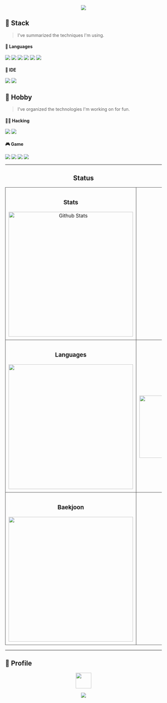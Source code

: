 <div align="center">
  <img src="https://capsule-render.vercel.app/api?type=waving&color=BDBDC8&height=180&text=Jayoung%20Park&fontAlign=50&fontAlignY=20&fontSize=40&desc=/*Game%20Developer*/&descAlignY=45&descAlign=50&theme=radical=FFFFF"/>
</div>

## 🥇 Stack
> I've summarized the techniques I'm using.

#### 🎯 Languages
<p>
  <img src="https://img.shields.io/badge/C%2B%2B-00599C?style=for-the-badge&logo=c%2B%2B&logoColor=white"/>
  <img src="https://img.shields.io/badge/C%23-239120?style=for-the-badge&logo=c-sharp&logoColor=white"/>
  <img src="https://img.shields.io/badge/C-00599C?style=for-the-badge&logo=c&logoColor=white"/>
  <img src="https://img.shields.io/badge/Java-ED8B00?style=for-the-badge&logo=openjdk&logoColor=white"/>
  <img src="https://img.shields.io/badge/Python-14354C?style=for-the-badge&logo=python&logoColor=white"/>
  <img src="https://img.shields.io/badge/JavaScript-F7DF1E?style=for-the-badge&logo=JavaScript&logoColor=white"/>
</p>

#### 🚀 IDE
<p>
  <img src="https://img.shields.io/badge/unrealengine-%23313131.svg?style=for-the-badge&logo=unrealengine&logoColor=white"/>
  <img src="https://img.shields.io/badge/Unity-100000?style=for-the-badge&logo=unity&logoColor=white"/>
</p>

## 🎰 Hobby
> I've organized the technologies I'm working on for fun.

#### 🧑‍💻 Hacking
<p>
  <img src="https://img.shields.io/badge/Kali_Linux-557C94?style=for-the-badge&logo=kali-linux&logoColor=white"/>
  <img src="https://img.shields.io/badge/VMware-607078?style=for-the-badge&logo=vmware&logoColor=white"/>
</p>

#### 🎮 Game
<p>
  <img src="https://img.shields.io/badge/Riot_Games-D32936?style=for-the-badge&logo=riot-games&logoColor=white"/>
  <img src="https://img.shields.io/badge/Steam-000000?style=for-the-badge&logo=steam&logoColor=white"/>
  <img src="https://img.shields.io/badge/PlayStation-003791?style=for-the-badge&logo=playstation&logoColor=white"/>
  <img src="https://img.shields.io/badge/Epic%20Games-313131?style=for-the-badge&logo=Epic%20Games&logoColor=white"/>
</p>

---

<h2 align="center">Status</h2>

<table align="center">
  <tr>
    <td align="center" width="50%" style="border: 1px solid #444; padding: 10px;">
      <h3>Stats</h3>
      <img src="https://github-readme-stats.vercel.app/api?username=jay-p08&show_icons=true&bg_color=00000000&title_color=ffffff&text_color=ffffff" width="400px" alt="Github Stats" />
    </td>
    <td align="center" width="50%" style="border: 1px solid #444; padding: 10px;">
      <h3>Streak</h3>
      <a href="https://git.io/streak-stats">
        <img src="https://streak-stats.demolab.com/?user=jay-p08&theme=dark-smoky&short_numbers=true" alt="Github Streak" />
      </a>
    </td>
  </tr>
  <tr>
    <td align="center" width="50%" style="border: 1px solid #444; padding: 10px;">
      <h3>Languages</h3>
      <img src="https://github-readme-stats.vercel.app/api/top-langs/?username=jay-p08&layout=compact&bg_color=00000000&title_color=ffffff&text_color=ffffff" width="400px" />
    </td>
    <td align="center" width="50%" style="border: 1px solid #444; padding: 10px;">
      <h3>GitFarm</h3>
      <a href="https://www.gitanimals.org/en_US?utm_medium=image&utm_source=parkjay0709&utm_content=farm">
        <img src="https://render.gitanimals.org/farms/jay-p08" width="400px" height="200px"/>
      </a>
    </td>
  </tr>
  <tr>
    <td align="center" width="50%" style="border: 1px solid #444; padding: 10px;">
      <h3>Baekjoon</h3>
      <a href="https://solved.ac/100_sulhwa">
        <img src="http://mazassumnida.wtf/api/v2/generate_badge?boj=100_sulhwa" width="400px" />
      </a>
    </td>
    <td align="center" width="50%" style="border: 1px solid #444; padding: 10px;">
<!--       <p>
        <a href="https://solved.ac/profile/100_sulhwa">
          <img src="https://solvedac.junah.dev/v1/generate_badge?handle=100_sulhwa" alt="solved.ac">
        </a>
      </p> -->
    </td>
  </tr>
</table>

---

## 🔗 Profile
<p align="center">
  <a href="https://www.instagram.com/jay._.p08/" target="_blank">
    <img src="https://img.shields.io/badge/Instagram-E4405F?style=for-the-badge&logo=instagram&logoColor=white" height="50"/>
  </a>
</p>

<div align="center">
  <img src="https://capsule-render.vercel.app/api?type=waving&color=BDBDC8&height=130&section=footer"/>
</div>

